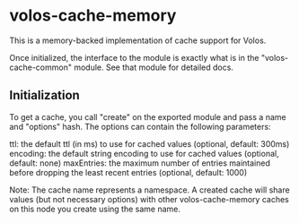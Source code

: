 # volos-cache-memory

This is a memory-backed implementation of cache support for Volos.

Once initialized, the interface to the module is exactly what is in the "volos-cache-common" module. See
that module for detailed docs.

## Initialization

To get a cache, you call "create" on the exported module and pass a name and "options" hash.
The options can contain the following parameters:

 ttl:        the default ttl (in ms) to use for cached values (optional, default: 300ms)
 encoding:   the default string encoding to use for cached values (optional, default: none)
 maxEntries: the maximum number of entries maintained before dropping the least recent entries (optional, default: 1000)

Note: The cache name represents a namespace. A created cache will share values (but not necessary options)
with other volos-cache-memory caches on this node you create using the same name.
